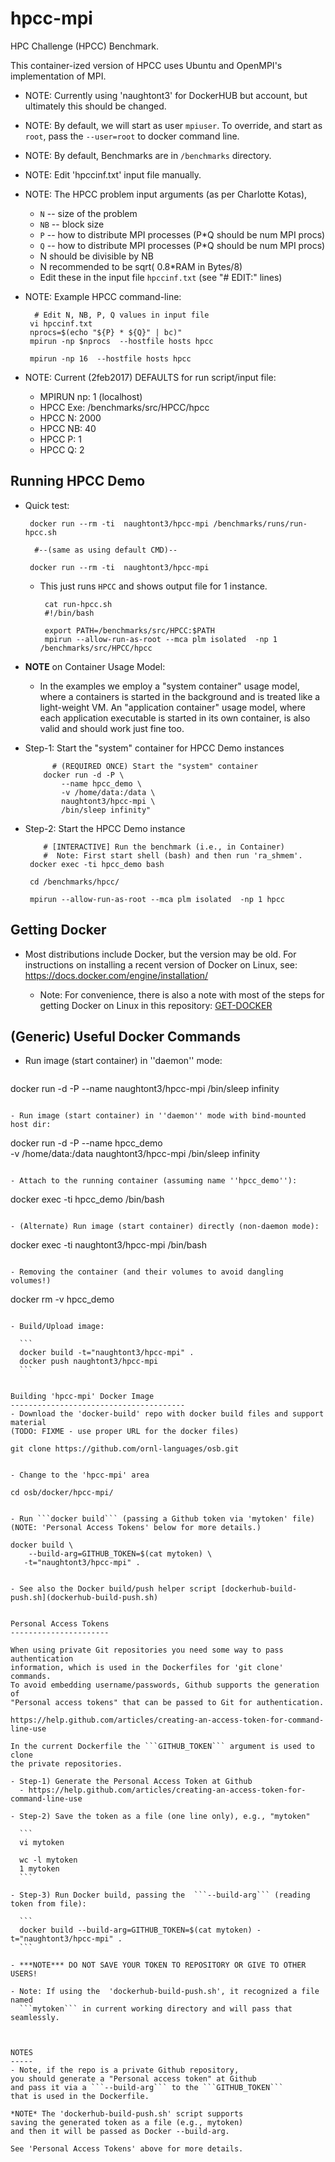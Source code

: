 hpcc-mpi
=========

HPC Challenge (HPCC) Benchmark.

This container-ized version of HPCC uses Ubuntu and OpenMPI's
implementation of MPI.

 - NOTE: Currently using 'naughtont3' for DockerHUB but account,
         but ultimately this should be changed.
 
 - NOTE: By default, we will start as user `mpiuser`.  To override,
         and start as `root`, pass the `--user=root` to docker command line.

 - NOTE: By default, Benchmarks are in `/benchmarks` directory.

 - NOTE: Edit 'hpccinf.txt' input file manually.

 - NOTE: The HPCC problem input arguments (as per Charlotte Kotas),
     - `N` -- size of the problem
     - `NB` -- block size
     - `P` -- how to distribute MPI processes (P*Q should be num MPI procs)
     - `Q` -- how to distribute MPI processes (P*Q should be num MPI procs)
     - N should be divisible by NB
     - N recommended to be sqrt( 0.8*RAM in Bytes/8)
     - Edit these in the input file `hpccinf.txt` (see "# EDIT:" lines)

 - NOTE: Example HPCC command-line:

    ```
      # Edit N, NB, P, Q values in input file
     vi hpccinf.txt
     nprocs=$(echo "${P} * ${Q}" | bc)"
     mpirun -np $nprocs  --hostfile hosts hpcc 
    ```

    ```
     mpirun -np 16  --hostfile hosts hpcc 
    ```

 - NOTE: Current (2feb2017) DEFAULTS for run script/input file:
    - MPIRUN np:  1  (localhost)
    - HPCC  Exe:  /benchmarks/src/HPCC/hpcc
    - HPCC    N:  2000
    - HPCC   NB:  40
    - HPCC    P:  1
    - HPCC    Q:  2

Running HPCC Demo
-----------------
- Quick test: 

    ```
     docker run --rm -ti  naughtont3/hpcc-mpi /benchmarks/runs/run-hpcc.sh

      #--(same as using default CMD)-- 

     docker run --rm -ti  naughtont3/hpcc-mpi 
    ```

  - This just runs `HPCC` and shows output file for 1 instance.

     ```
      cat run-hpcc.sh 
      #!/bin/bash

      export PATH=/benchmarks/src/HPCC:$PATH
      mpirun --allow-run-as-root --mca plm isolated  -np 1 /benchmarks/src/HPCC/hpcc
     ```

- **NOTE** on Container Usage Model: 

  - In the examples we employ a "system container" usage model, where a
    containers is started in the background and is treated like a
    light-weight VM.  An "application container" usage model, where each
    application executable is started in its own container, is also valid
    and should work just fine too.


- Step-1: Start the "system" container for HPCC Demo instances

    ```
          # (REQUIRED ONCE) Start the "system" container
        docker run -d -P \
            --name hpcc_demo \
            -v /home/data:/data \ 
            naughtont3/hpcc-mpi \
            /bin/sleep infinity"
    ```

- Step-2: Start the HPCC Demo instance

    ```
        # [INTERACTIVE] Run the benchmark (i.e., in Container) 
        #  Note: First start shell (bash) and then run 'ra_shmem'.
     docker exec -ti hpcc_demo bash

     cd /benchmarks/hpcc/

     mpirun --allow-run-as-root --mca plm isolated  -np 1 hpcc
    ```


Getting Docker
--------------
- Most distributions include Docker, but the version may be old.  For
  instructions on installing a recent version of Docker on Linux, 
  see: https://docs.docker.com/engine/installation/

  - Note: For convenience, there is also a note with most of the steps for
    getting Docker on Linux in this repository: [GET-DOCKER](GET-DOCKER)
   


(Generic) Useful Docker Commands
--------------------------------
- Run image (start container) in ''daemon'' mode:

  ```
 docker run -d -P --name <NAME> naughtont3/hpcc-mpi /bin/sleep infinity
  ```

- Run image (start container) in ''daemon'' mode with bind-mounted host dir:

  ```
  docker run -d -P --name hpcc_demo \
           -v /home/data:/data  naughtont3/hpcc-mpi /bin/sleep infinity
  ```

- Attach to the running container (assuming name ''hpcc_demo''):

  ```
  docker exec -ti hpcc_demo  /bin/bash
  ```

- (Alternate) Run image (start container) directly (non-daemon mode):

  ```
  docker exec -ti naughtont3/hpcc-mpi /bin/bash
  ```

- Removing the container (and their volumes to avoid dangling volumes!)

  ```
  docker rm -v hpcc_demo
  ```

- Build/Upload image:

    ```
    docker build -t="naughtont3/hpcc-mpi" .
    docker push naughtont3/hpcc-mpi 
    ```


Building 'hpcc-mpi' Docker Image
---------------------------------------
- Download the 'docker-build' repo with docker build files and support material
  (TODO: FIXME - use proper URL for the docker files)

  ```
    git clone https://github.com/ornl-languages/osb.git
  ```

- Change to the 'hpcc-mpi' area 

  ```
    cd osb/docker/hpcc-mpi/
  ```

- Run ```docker build``` (passing a Github token via 'mytoken' file)
  (NOTE: 'Personal Access Tokens' below for more details.)

  ```
    docker build \
        --build-arg=GITHUB_TOKEN=$(cat mytoken) \
       -t="naughtont3/hpcc-mpi" .
  ```

- See also the Docker build/push helper script [dockerhub-build-push.sh](dockerhub-build-push.sh)


Personal Access Tokens
----------------------

When using private Git repositories you need some way to pass authentication
information, which is used in the Dockerfiles for 'git clone' commands. 
To avoid embedding username/passwords, Github supports the generation of
"Personal access tokens" that can be passed to Git for authentication.

  https://help.github.com/articles/creating-an-access-token-for-command-line-use

In the current Dockerfile the ```GITHUB_TOKEN``` argument is used to clone
the private repositories.

- Step-1) Generate the Personal Access Token at Github
    - https://help.github.com/articles/creating-an-access-token-for-command-line-use

- Step-2) Save the token as a file (one line only), e.g., "mytoken"

    ```
    vi mytoken

    wc -l mytoken 
    1 mytoken
    ```

- Step-3) Run Docker build, passing the  ```--build-arg``` (reading token from file):

    ```
    docker build --build-arg=GITHUB_TOKEN=$(cat mytoken) -t="naughtont3/hpcc-mpi" .
    ```

- ***NOTE*** DO NOT SAVE YOUR TOKEN TO REPOSITORY OR GIVE TO OTHER USERS!

- Note: If using the  'dockerhub-build-push.sh', it recognized a file named
    ```mytoken``` in current working directory and will pass that seamlessly.



NOTES
-----
- Note, if the repo is a private Github repository,
  you should generate a "Personal access token" at Github
  and pass it via a ```--build-arg``` to the ```GITHUB_TOKEN```
  that is used in the Dockerfile.

  *NOTE* The 'dockerhub-build-push.sh' script supports
  saving the generated token as a file (e.g., mytoken)
  and then it will be passed as Docker --build-arg.

  See 'Personal Access Tokens' above for more details.

